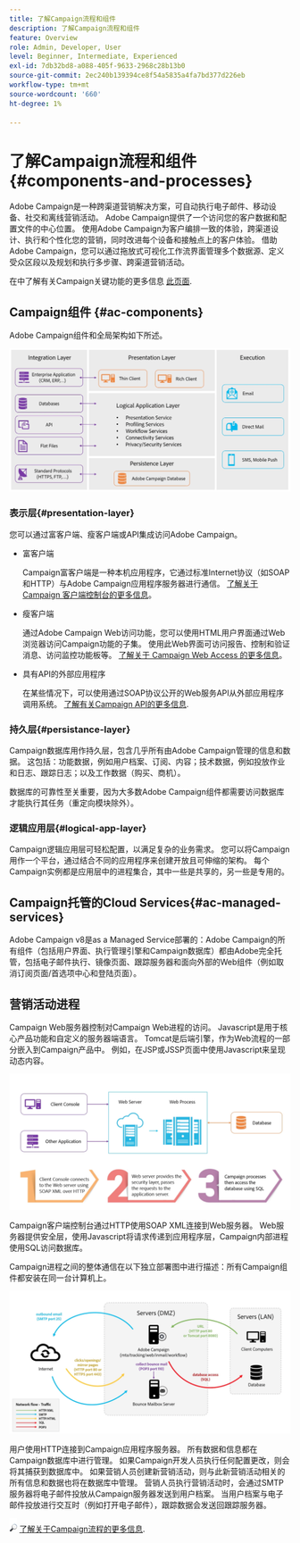 ```yaml
---
title: 了解Campaign流程和组件
description: 了解Campaign流程和组件
feature: Overview
role: Admin, Developer, User
level: Beginner, Intermediate, Experienced
exl-id: 7db32bd8-a088-405f-9633-2968c28b13b0
source-git-commit: 2ec240b139394ce8f54a5835a4fa7bd377d226eb
workflow-type: tm+mt
source-wordcount: '660'
ht-degree: 1%

---
```


# 了解Campaign流程和组件 {#components-and-processes}

Adobe Campaign是一种跨渠道营销解决方案，可自动执行电子邮件、移动设备、社交和离线营销活动。 Adobe Campaign提供了一个访问您的客户数据和配置文件的中心位置。 使用Adobe Campaign为客户编排一致的体验，跨渠道设计、执行和个性化您的营销，同时改进每个设备和接触点上的客户体验。 借助Adobe Campaign，您可以通过拖放式可视化工作流界面管理多个数据源、定义受众区段以及规划和执行多步骤、跨渠道营销活动。

在中了解有关Campaign关键功能的更多信息 [此页面](../start/get-started.md).

## Campaign组件 {#ac-components}

Adobe Campaign组件和全局架构如下所述。

![](assets/ac-components.png)

### 表示层{#presentation-layer}

您可以通过富客户端、瘦客户端或API集成访问Adobe Campaign。

* 富客户端

   Campaign富客户端是一种本机应用程序，它通过标准Internet协议（如SOAP和HTTP）与Adobe Campaign应用程序服务器进行通信。 [ 了解关于 Campaign 客户端控制台的更多信息](../start/connect.md)。

* 瘦客户端

   通过Adobe Campaign Web访问功能，您可以使用HTML用户界面通过Web浏览器访问Campaign功能的子集。 使用此Web界面可访问报告、控制和验证消息、访问监控功能板等。  [ 了解关于 Campaign Web Access 的更多信息](../start/connect.md)。

* 具有API的外部应用程序

   在某些情况下，可以使用通过SOAP协议公开的Web服务API从外部应用程序调用系统。 [了解有关Campaign API的更多信息](../dev/api.md).

### 持久层{#persistance-layer}

Campaign数据库用作持久层，包含几乎所有由Adobe Campaign管理的信息和数据。 这包括：功能数据，例如用户档案、订阅、内容；技术数据，例如投放作业和日志、跟踪日志；以及工作数据（购买、商机）。

数据库的可靠性至关重要，因为大多数Adobe Campaign组件都需要访问数据库才能执行其任务（重定向模块除外）。

### 逻辑应用层{#logical-app-layer}

Campaign逻辑应用层可轻松配置，以满足复杂的业务需求。 您可以将Campaign用作一个平台，通过结合不同的应用程序来创建开放且可伸缩的架构。 每个Campaign实例都是应用层中的进程集合，其中一些是共享的，另一些是专用的。

## Campaign托管的Cloud Services{#ac-managed-services}

Adobe Campaign v8是as a Managed Service部署的：Adobe Campaign的所有组件（包括用户界面、执行管理引擎和Campaign数据库）都由Adobe完全托管，包括电子邮件执行、镜像页面、跟踪服务器和面向外部的Web组件（例如取消订阅页面/首选项中心和登陆页面）。

## 营销活动进程

Campaign Web服务器控制对Campaign Web进程的访问。 Javascript是用于核心产品功能和自定义的服务器端语言。 Tomcat是后端引擎，作为Web流程的一部分嵌入到Campaign产品中。 例如，在JSP或JSSP页面中使用Javascript来呈现动态内容。

![](assets/ac-processes.png)

Campaign客户端控制台通过HTTP使用SOAP XML连接到Web服务器。 Web服务器提供安全层，使用Javascript将请求传递到应用程序层，Campaign内部进程使用SQL访问数据库。

Campaign进程之间的整体通信在以下独立部署图中进行描述：所有Campaign组件都安装在同一台计算机上。

![](assets/ac-standalone.png)

用户使用HTTP连接到Campaign应用程序服务器。 所有数据和信息都在Campaign数据库中进行管理。 如果Campaign开发人员执行任何配置更改，则会将其捕获到数据库中。 如果营销人员创建新营销活动，则与此新营销活动相关的所有信息和数据也将在数据库中管理。 营销人员执行营销活动时，会通过SMTP服务器将电子邮件投放从Campaign服务器发送到用户档案。 当用户档案与电子邮件投放进行交互时（例如打开电子邮件），跟踪数据会发送回跟踪服务器。

![](../assets/do-not-localize/glass.png) [了解关于Campaign流程的更多信息](../architecture/general-architecture.md#dev-env).
